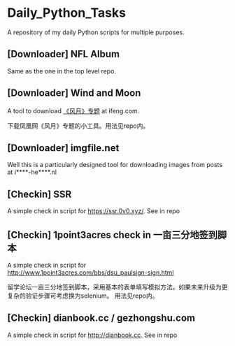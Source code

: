 # Daily_Python_Tasks

A repository of my daily Python scripts for multiple purposes.

## [Downloader] NFL Album

Same as the one in the top level repo.

## [Downloader] Wind and Moon

A tool to download [《风月》专题](http://ent.ifeng.com/idolnews/fengyue/) at ifeng.com.

下载凤凰网《风月》专题的小工具。用法见repo内。

## [Downloader] imgfile.net

Well this is a particularly designed tool for downloading images from posts at i****-he****.nl

## [Checkin] SSR

A simple check in script for https://ssr.0v0.xyz/. See in repo

## [Checkin] 1point3acres check in 一亩三分地签到脚本

A simple check in script for http://www.1point3acres.com/bbs/dsu_paulsign-sign.html

留学论坛一亩三分地签到脚本，采用基本的表单填写模拟方法。如果未来升级为更复杂的验证步骤可考虑换为selenium。
用法见repo内。

## [Checkin] dianbook.cc / gezhongshu.com

A simple check in script for http://dianbook.cc. See in repo